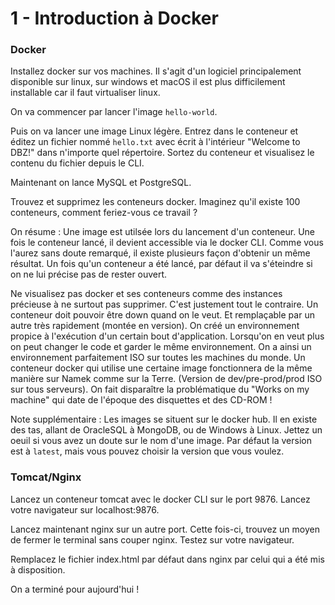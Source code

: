 # 1 - Introduction à Docker

### Docker

Installez docker sur vos machines.
Il s'agit d'un logiciel principalement disponible sur linux, sur windows et macOS il est plus difficilement installable car il faut virtualiser linux.

On va commencer par lancer l'image `hello-world`.

Puis on va lancer une image Linux légère. Entrez dans le conteneur et éditez un fichier nommé `hello.txt` avec écrit à l'intérieur "Welcome to DBZ!" dans n'importe quel répertoire. Sortez du conteneur et visualisez le contenu du fichier depuis le CLI.

Maintenant on lance MySQL et PostgreSQL.

Trouvez et supprimez les conteneurs docker. Imaginez qu'il existe 100 conteneurs, comment feriez-vous ce travail ?

On résume :
Une image est utilsée lors du lancement d'un conteneur. Une fois le conteneur lancé, il devient accessible via le docker CLI. Comme vous l'aurez sans doute remarqué, il existe plusieurs façon d'obtenir un même résultat. Un fois qu'un conteneur a été lancé, par défaut il va s'éteindre si on ne lui précise pas de rester ouvert.

Ne visualisez pas docker et ses conteneurs comme des instances précieuse à ne surtout pas supprimer. C'est justement tout le contraire. Un conteneur doit pouvoir être down quand on le veut. Et remplaçable par un autre très rapidement (montée en version). On créé un environnement propice à l'exécution d'un certain bout d'application. Lorsqu'on en veut plus on peut changer le code et garder le même environnement. On a ainsi un environnement parfaitement ISO sur toutes les machines du monde. Un conteneur docker qui utilise une certaine image fonctionnera de la même manière sur Namek comme sur la Terre. (Version de dev/pre-prod/prod ISO sur tous serveurs). On fait disparaître la problématique du "Works on my machine" qui date de l'époque des disquettes et des CD-ROM !

Note supplémentaire :
Les images se situent sur le docker hub. Il en existe des tas, allant de OracleSQL à MongoDB, ou de Windows à Linux. Jettez un oeuil si vous avez un doute sur le nom d'une image.
Par défaut la version est à `latest`, mais vous pouvez choisir la version que vous voulez.

### Tomcat/Nginx

Lancez un conteneur tomcat avec le docker CLI sur le port 9876. Lancez votre navigateur sur localhost:9876.

Lancez maintenant nginx sur un autre port. Cette fois-ci, trouvez un moyen de fermer le terminal sans couper nginx. Testez sur votre navigateur.

Remplacez le fichier index.html par défaut dans nginx par celui qui a été mis à disposition.



On a terminé pour aujourd'hui !
